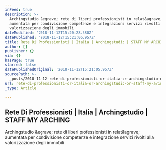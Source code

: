 ```yaml
---
inFeed: true
description: >-
  Archingstudio &egrave; rete di liberi professionisti in relat&agrave;
  aumentata per condivisione competenze e integrazione servizi rivolti alla
  valorizzazione degli immobili
dateModified: '2018-11-12T15:20:28.680Z'
datePublished: '2018-11-12T15:21:05.957Z'
title: Rete Di Professionisti | Italia | Archingstudio | STAFF MY ARCHING
author: []
publisher: {}
via: {}
hasPage: true
starred: false
datePublishedOriginal: '2018-11-12T15:21:05.957Z'
sourcePath: >-
  _posts/2018-11-12-rete-di-professionisti-or-italia-or-archingstudio-or-staff-my-a.md
url: rete-di-professionisti-or-italia-or-archingstudio-or-staff-my-a/index.html
_type: Article

---
```

<article style=""><h1>Rete Di Professionisti | Italia | Archingstudio | STAFF MY ARCHING</h1><p>Archingstudio &amp;egrave; rete di liberi professionisti in relat&amp;agrave; aumentata per condivisione competenze e integrazione servizi rivolti alla valorizzazione degli immobili</p></article>